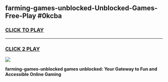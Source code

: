 
## farming-games-unblocked-Unblocked-Games-Free-Play #0kcba
<h3>
<a href="https://us.freeplayer.one?title=farming-games-unblocked&ref=9M">CLICK TO PLAY</a></h3>
<hr>

<h3>
<a href="https://us.freeplayer.one?title=farming-games-unblocked&ref=9M">CLICK 2 PLAY</a>
  
</h3>

<a href="https://us.freeplayer.one?title=farming-games-unblocked&ref=9M"><img src="https://clearcache.store/games.png"></a>


**farming-games-unblocked games unblocked: Your Gateway to Fun and Accessible Online Gaming**
